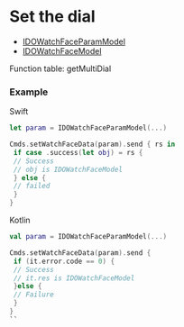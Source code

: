 # Set the dial
* [IDOWatchFaceParamModel](../model/IDOWatchFaceParamModel.md)
* [IDOWatchFaceModel](../model/IDOWatchFaceModel.md)

Function table: getMultiDial

### Example

Swift
```swift
let param = IDOWatchFaceParamModel(...)

Cmds.setWatchFaceData(param).send { rs in
 if case .success(let obj) = rs {
 // Success
 // obj is IDOWatchFaceModel
 } else {
 // failed
 }
}
```

Kotlin
```kotlin
val param = IDOWatchFaceParamModel(...)

Cmds.setWatchFaceData(param).send {
 if (it.error.code == 0) {
 // Success
 // it.res is IDOWatchFaceModel
 }else {
 // Failure
 }
}
``
